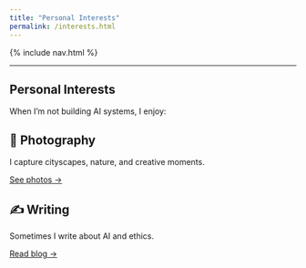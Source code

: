 ```yaml
---
title: "Personal Interests"
permalink: /interests.html
---
```


<link rel="stylesheet" href="{{ '/assets/css/custom.css?v=8' | relative_url }}">
{% include nav.html %}

---


<section class="section-box">
  <h1>Personal Interests</h1>
  <p>
  When I’m not building AI systems, I enjoy:
  <p>
  <div class="card-grid">
    <div class="card">
      <h2>📸 Photography</h2>
      <p>I capture cityscapes, nature, and creative moments.</p>
      <a href="https://www.flickr.com/people/203606562@N02/">See photos →</a>
    </div>
    <div class="card">
      <h2>✍ Writing</h2>
      <p>Sometimes I write about AI and ethics.</p>
      <a href="https://medium.com/">Read blog →</a>
    </div>
  </div>
</section>